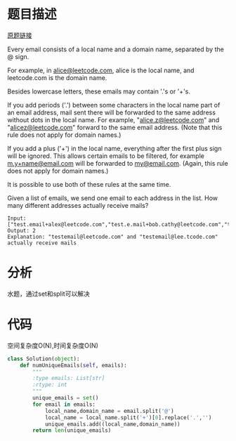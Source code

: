 
# 题目描述
[原题链接](https://leetcode.com/problems/unique-email-addresses/)

Every email consists of a local name and a domain name, separated by the @ sign.

For example, in alice@leetcode.com, alice is the local name, and leetcode.com is the domain name.

Besides lowercase letters, these emails may contain '.'s or '+'s.

If you add periods ('.') between some characters in the local name part of an email address, mail sent there will be forwarded to the same address without dots in the local name.  For example, "alice.z@leetcode.com" and "alicez@leetcode.com" forward to the same email address.  (Note that this rule does not apply for domain names.)

If you add a plus ('+') in the local name, everything after the first plus sign will be ignored. This allows certain emails to be filtered, for example m.y+name@email.com will be forwarded to my@email.com.  (Again, this rule does not apply for domain names.)

It is possible to use both of these rules at the same time.

Given a list of emails, we send one email to each address in the list.  How many different addresses actually receive mails? 

```
Input: ["test.email+alex@leetcode.com","test.e.mail+bob.cathy@leetcode.com","testemail+david@lee.tcode.com"]
Output: 2
Explanation: "testemail@leetcode.com" and "testemail@lee.tcode.com" actually receive mails
```

<!--more-->

# 分析
水题，通过set和split可以解决


# 代码
空间复杂度O(N),时间复杂度O(N)
```Python
class Solution(object):
    def numUniqueEmails(self, emails):
        """
        :type emails: List[str]
        :rtype: int
        """
        unique_emails = set()
        for email in emails:
            local_name,domain_name = email.split('@')
            local_name = local_name.split('+')[0].replace('.','')
            unique_emails.add((local_name,domain_name))
        return len(unique_emails)
```
            